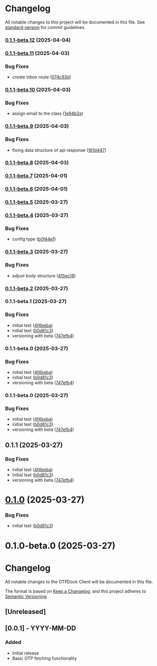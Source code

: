 # Changelog

All notable changes to this project will be documented in this file. See [standard-version](https://github.com/conventional-changelog/standard-version) for commit guidelines.

### [0.1.1-beta.12](https://github.com/otpdock/node-client/compare/v0.1.1-beta.11...v0.1.1-beta.12) (2025-04-04)

### [0.1.1-beta.11](https://github.com/otpdock/node-client/compare/v0.1.1-beta.10...v0.1.1-beta.11) (2025-04-03)


### Bug Fixes

* create inbox route ([074c93d](https://github.com/otpdock/node-client/commit/074c93d364f6ed637d9799fe2df7d90e1cef481d))

### [0.1.1-beta.10](https://github.com/otpdock/node-client/compare/v0.1.1-beta.9...v0.1.1-beta.10) (2025-04-03)


### Bug Fixes

* assign email to the class ([1e94b2e](https://github.com/otpdock/node-client/commit/1e94b2e3bdacb724748f934730b6f0351dfd8b12))

### [0.1.1-beta.9](https://github.com/otpdock/node-client/compare/v0.1.1-beta.8...v0.1.1-beta.9) (2025-04-03)


### Bug Fixes

* fixing data structure of api response ([161d447](https://github.com/otpdock/node-client/commit/161d447f38ffa658d2a4930c6bfb8b722048f320))

### [0.1.1-beta.8](https://github.com/otpdock/node-client/compare/v0.1.1-beta.7...v0.1.1-beta.8) (2025-04-03)

### [0.1.1-beta.7](https://github.com/otpdock/node-client/compare/v0.1.1-beta.6...v0.1.1-beta.7) (2025-04-01)

### [0.1.1-beta.6](https://github.com/otpdock/node-client/compare/v0.1.1-beta.5...v0.1.1-beta.6) (2025-04-01)

### [0.1.1-beta.5](https://github.com/otpdock/node-client/compare/v0.1.1-beta.4...v0.1.1-beta.5) (2025-03-27)

### [0.1.1-beta.4](https://github.com/otpdock/node-client/compare/v0.1.1-beta.3...v0.1.1-beta.4) (2025-03-27)


### Bug Fixes

* config type ([b0f44e1](https://github.com/otpdock/node-client/commit/b0f44e1ace0ef7ffa7c87cbd97cf342ed990c6b8))

### [0.1.1-beta.3](https://github.com/otpdock/node-client/compare/v0.1.1-beta.2...v0.1.1-beta.3) (2025-03-27)


### Bug Fixes

* adjust body structure ([415ec18](https://github.com/otpdock/node-client/commit/415ec18f9fea100737ccfa1d7f7d1499eed3a3d5))

### [0.1.1-beta.2](https://github.com/otpdock/node-client/compare/v0.1.1-beta.1...v0.1.1-beta.2) (2025-03-27)

### 0.1.1-beta.1 (2025-03-27)


### Bug Fixes

* initial test ([4f4beba](https://github.com/otpdock/node-client/commit/4f4beba460fa1d871673ff9ba38086fc4cd9e8c9))
* initial test ([b0d81c3](https://github.com/otpdock/node-client/commit/b0d81c3973b56ad83225b41774ed3e5c2588013d))
* versioning with beta ([747efb4](https://github.com/otpdock/node-client/commit/747efb4bc703cbb266d83104fc6b003dd8133121))

### 0.1.1-beta.0 (2025-03-27)


### Bug Fixes

* initial test ([4f4beba](https://github.com/otpdock/node-client/commit/4f4beba460fa1d871673ff9ba38086fc4cd9e8c9))
* initial test ([b0d81c3](https://github.com/otpdock/node-client/commit/b0d81c3973b56ad83225b41774ed3e5c2588013d))
* versioning with beta ([747efb4](https://github.com/otpdock/node-client/commit/747efb4bc703cbb266d83104fc6b003dd8133121))

### 0.1.1-beta.0 (2025-03-27)


### Bug Fixes

* initial test ([4f4beba](https://github.com/otpdock/node-client/commit/4f4beba460fa1d871673ff9ba38086fc4cd9e8c9))
* initial test ([b0d81c3](https://github.com/otpdock/node-client/commit/b0d81c3973b56ad83225b41774ed3e5c2588013d))
* versioning with beta ([747efb4](https://github.com/otpdock/node-client/commit/747efb4bc703cbb266d83104fc6b003dd8133121))

## 0.1.1 (2025-03-27)


### Bug Fixes

* initial test ([4f4beba](https://github.com/otpdock/node-client/commit/4f4beba460fa1d871673ff9ba38086fc4cd9e8c9))
* initial test ([b0d81c3](https://github.com/otpdock/node-client/commit/b0d81c3973b56ad83225b41774ed3e5c2588013d))
* versioning with beta ([747efb4](https://github.com/otpdock/node-client/commit/747efb4bc703cbb266d83104fc6b003dd8133121))



# [0.1.0](https://github.com/otpdock/node-client/compare/v0.1.2-0...v0.1.0) (2025-03-27)


### Bug Fixes

* initial test ([b0d81c3](https://github.com/otpdock/node-client/commit/b0d81c3973b56ad83225b41774ed3e5c2588013d))



# 0.1.0-beta.0 (2025-03-27)



# Changelog

All notable changes to the OTPDock Client will be documented in this file.

The format is based on [Keep a Changelog](https://keepachangelog.com/en/1.0.0/),
and this project adheres to [Semantic Versioning](https://semver.org/spec/v2.0.0.html).

## [Unreleased]

## [0.0.1] - YYYY-MM-DD
### Added
- Initial release
- Basic OTP fetching functionality 
